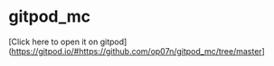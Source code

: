 # gitpod_mc

[Click here to open it on gitpod](https://gitpod.io/#https://github.com/op07n/gitpod_mc/tree/master]
